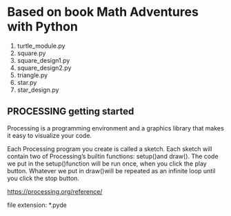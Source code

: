 # Based on book Math Adventures with Python

1. turtle_module.py
2. square.py
3. square_design1.py
4. square_design2.py
5. triangle.py
6. star.py
7. star_design.py

## PROCESSING getting started
Processing is a programming environment and a graphics library that makes it easy to visualize your code.

Each Processing program you create is called a sketch.
Each sketch will contain two of Processing’s built­in functions: setup()and draw().
The code we put in the setup()function will be run once, when you click the play button. Whatever we put in draw()will be repeated as an infinite loop until you click the stop button.

https://processing.org/reference/

file extension: *.pyde